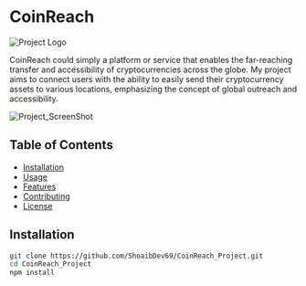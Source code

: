 <!--# CoinReach - Web 3.0 Blockchain Application

![CoinReach](https://i.ibb.co/DVF4tNW/image.png)-->
# CoinReach

![Project Logo](https://github.com/ShoaibDev69/CoinReach_Project/assets/124503086/73af6449-1f35-423d-9f6c-1ba406f18de3)



CoinReach could simply a platform or service that enables the far-reaching transfer and accessibility of cryptocurrencies across the globe. My project aims to connect users with the ability to easily send their cryptocurrency assets to various locations, emphasizing the concept of global outreach and accessibility.

![Project_ScreenShot](https://github.com/ShoaibDev69/CoinReach_Project/assets/124503086/c36efcef-aed0-4f7a-9878-580acf277929)

## Table of Contents

- [Installation](#installation)
- [Usage](#usage)
- [Features](#features)
- [Contributing](#contributing)
- [License](#license)

## Installation

```bash
git clone https://github.com/ShoaibDev69/CoinReach_Project.git
cd CoinReach_Project
npm install
